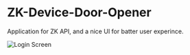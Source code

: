 # ZK-Device-Door-Opener

Application for ZK API, and a nice UI for batter user experince.

![Login Screen]()
